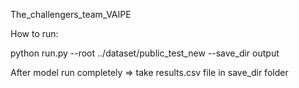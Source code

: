 The_challengers_team_VAIPE

How to run:

python run.py --root ../dataset/public_test_new --save_dir output

After model run completely => take results.csv file in save_dir folder
